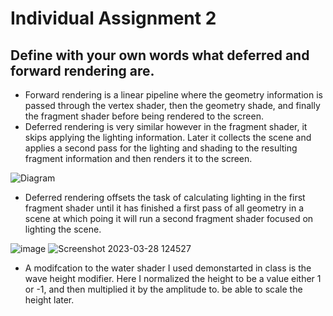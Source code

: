 # Individual Assignment 2
 
## Define with your own words what deferred and forward rendering are.
- Forward rendering is a linear pipeline where the geometry information is passed through the vertex shader, then the geometry shade, and finally the fragment shader before being rendered to the screen.
- Deferred rendering is very similar however in the fragment shader, it skips applying the lighting information. Later it collects the scene and applies a second pass for the lighting and shading to the resulting fragment information and then renders it to the screen.

![Diagram](https://user-images.githubusercontent.com/88565667/228295700-d5f0fa64-47fb-4f6c-a000-69fd042c661c.png)
- Deferred rendering offsets the task of calculating lighting in the first fragment shader until it has finished a first pass of all geometry in a scene at which poing it will run a second fragment shader focused on lighting the scene.

![image](https://user-images.githubusercontent.com/88565667/228311712-a55bd665-f3fd-4ac4-b0fb-06989088fd4c.png)
![Screenshot 2023-03-28 124527](https://user-images.githubusercontent.com/88565667/228311852-07e34c90-f3b6-4982-b3c9-b33e4af5772d.png)

- A modifcation to the water shader I used demonstarted in class is the wave height modifier. Here I normalized the height to be a value either 1 or -1, and then multiplied it by the amplitude to. be able to scale the height later. 
